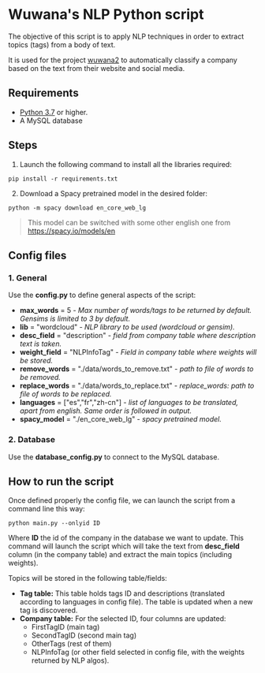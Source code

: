 # Wuwana's NLP Python script

The objective of this script is to apply NLP techniques in order to extract topics (tags) from a body of text. 

It is used for the project [wuwana2](https://github.com/wuwanahq/wuwana2) to automatically classify a company based on the text from their website and social media.

## Requirements 

- [Python 3.7](https://www.python.org/downloads/) or higher.
- A MySQL database

## Steps

1. Launch the following command to install all the libraries required:

```
pip install -r requirements.txt
```
2. Download a Spacy pretrained model in the desired folder:

```
python -m spacy download en_core_web_lg
```

> This model can be switched with some other english one from https://spacy.io/models/en

## Config files
### 1. General

Use the **config.py** to define general aspects of the script:

- **max_words** = 5 - *Max number of words/tags to be returned by default. Gensims is limited to 3 by default.*
- **lib** = "wordcloud" - *NLP library to be used (wordcloud or gensim).*
- **desc_field** = "description" - *field from company table where description text is taken.*
- **weight_field** = "NLPInfoTag" - *Field in company table where weights will be stored.*
- **remove_words** = "./data/words_to_remove.txt" - *path to file of words to be removed.*   
- **replace_words** = "./data/words_to_replace.txt" - *replace_words: path to file of words to be replaced.*
- **languages** = ["es","fr","zh-cn"] - *list of languages to be translated, apart from english. Same order is followed in output.*
- **spacy_model** = "./en_core_web_lg" - *spacy pretrained model.*

### 2. Database

Use the **database_config.py** to connect to the MySQL database.

## How to run the script

Once defined properly the config file, we can launch the script from a command line this way:

```
python main.py --onlyid ID
```

Where **ID** the id of the company in the database we want to update. This command will launch the script which will take the text from **desc_field** column (in the company table) and extract the main topics (including weights).

Topics will be stored in the following table/fields:

- **Tag table:** This table holds tags ID and descriptions (translated according to languages in config file). The table is updated when a new tag is discovered.
- **Company table:** For the selected ID, four columns are updated: 
  - FirstTagID (main tag)
  - SecondTagID (second main tag)
  - OtherTags (rest of them)
  - NLPInfoTag (or other field selected in config file, with the weights returned by NLP algos).